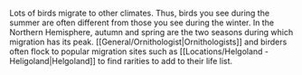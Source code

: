 Lots of birds migrate to other climates. Thus, birds you see during the summer are often different from those you see during the winter. In the Northern Hemisphere, autumn and spring are the two seasons during which migration has its peak. [[General/Ornithologist|Ornithologists]] and birders often flock to popular migration sites such as [[Locations/Helgoland - Heligoland|Helgoland]] to find rarities to add to their life list. 